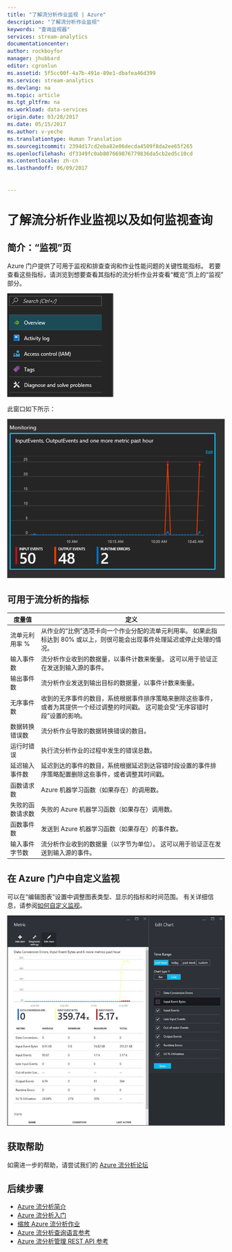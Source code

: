 ```yaml
---
title: "了解流分析作业监视 | Azure"
description: "了解流分析作业监视"
keywords: "查询监视器"
services: stream-analytics
documentationcenter: 
author: rockboyfor
manager: jhubbard
editor: cgronlun
ms.assetid: 5f5cc00f-4a7b-491e-89e1-dbafea46d399
ms.service: stream-analytics
ms.devlang: na
ms.topic: article
ms.tgt_pltfrm: na
ms.workload: data-services
origin.date: 03/28/2017
ms.date: 05/15/2017
ms.author: v-yeche
ms.translationtype: Human Translation
ms.sourcegitcommit: 2394d17cd2eba82e06decda4509f8da2ee65f265
ms.openlocfilehash: df3349fc0ab807669876779836da5cb2ed5c10cd
ms.contentlocale: zh-cn
ms.lasthandoff: 06/09/2017


---
```

# <a name="understand-stream-analytics-job-monitoring-and-how-to-monitor-queries"></a>了解流分析作业监视以及如何监视查询

## <a name="introduction-the-monitor-page"></a>简介：“监视”页
Azure 门户提供了可用于监视和排查查询和作业性能问题的关键性能指标。 若要查看这些指标，请浏览到想要查看其指标的流分析作业并查看“概览”页上的“监视”  部分。  

![监视链接](./media/stream-analytics-monitoring/02-stream-analytics-monitoring-block.png)

此窗口如下所示：

![监视作业仪表板](./media/stream-analytics-monitoring/01-stream-analytics-monitoring.png)  

## <a name="metrics-available-for-stream-analytics"></a>可用于流分析的指标
| 度量值                 | 定义                               |
| ---------------------- | ---------------------------------------- |
| 流单元利用率 %       | 从作业的“比例”选项卡向一个作业分配的流单元利用率。 如果此指标达到 80% 或以上，则很可能会出现事件处理延迟或停止处理的情况。 |
| 输入事件数           | 流分析作业收到的数据量，以事件计数来衡量。 这可以用于验证正在发送到输入源的事件。 |
| 输出事件数          | 流分析作业发送到输出目标的数据量，以事件计数来衡量。 |
| 无序事件数    | 收到的无序事件的数目，系统根据事件排序策略来删除这些事件，或者为其提供一个经过调整的时间戳。 这可能会受“无序容错时段”设置的影响。 |
| 数据转换错误数 | 流分析作业导致的数据转换错误的数目。 |
| 运行时错误         | 执行流分析作业的过程中发生的错误总数。 |
| 延迟输入事件数      | 延迟到达的事件的数目，系统根据延迟到达容错时段设置的事件排序策略配置删除这些事件，或者调整其时间戳。 |
| 函数请求数      | Azure 机器学习函数（如果存在）的调用数。 |
| 失败的函数请求数 | 失败的 Azure 机器学习函数（如果存在）调用数。 |
| 函数事件数        | 发送到 Azure 机器学习函数（如果存在）的事件数。 |
| 输入事件字节数      | 流分析作业收到的数据量（以字节为单位）。 这可以用于验证正在发送到输入源的事件。 |

## <a name="customizing-monitoring-in-the-azure-portal"></a>在 Azure 门户中自定义监视
可以在“编辑图表”设置中调整图表类型、显示的指标和时间范围。 有关详细信息，请参阅[如何自定义监视](../monitoring-and-diagnostics/insights-how-to-customize-monitoring.md)。

  ![查询监视器时间关系图](./media/stream-analytics-monitoring/08-stream-analytics-monitoring.png)  

## <a name="get-help"></a>获取帮助
如需进一步的帮助，请尝试我们的 [Azure 流分析论坛](https://social.msdn.microsoft.com/Forums/home?forum=AzureStreamAnalytics)

## <a name="next-steps"></a>后续步骤
* [Azure 流分析简介](stream-analytics-introduction.md)
* [Azure 流分析入门](stream-analytics-get-started.md)
* [缩放 Azure 流分析作业](stream-analytics-scale-jobs.md)
* [Azure 流分析查询语言参考](https://msdn.microsoft.com/library/azure/dn834998.aspx)
* [Azure 流分析管理 REST API 参考](https://msdn.microsoft.com/library/azure/dn835031.aspx)
